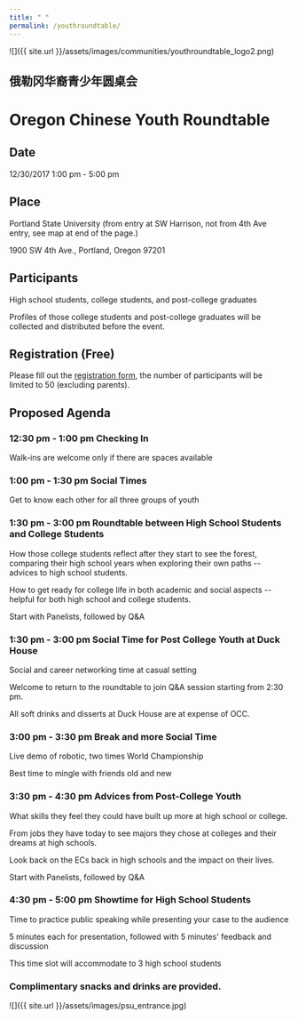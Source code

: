 ```yaml
---
title: " "
permalink: /youthroundtable/
---
```


![]({{ site.url }}/assets/images/communities/youthroundtable_logo2.png)

## 俄勒冈华裔青少年圆桌会
# Oregon Chinese Youth Roundtable

## Date
12/30/2017 1:00 pm - 5:00 pm

## Place
Portland State University (from entry at SW Harrison, not from 4th Ave entry, see map at end of the page.)

1900 SW 4th Ave., Portland, Oregon 97201

## Participants

High school students, college students, and post-college graduates

Profiles of those college students and post-college graduates will be collected and distributed before the event.

## Registration (Free)

Please fill out the [registration form](https://docs.google.com/forms/d/e/1FAIpQLSeLCvVNhV0cRmBGmgdAvf7RuX93AM6QbxzbTDnWi7jHGtZcJw/viewform?c=0&w=1), the number of participants will be limited to 50 (excluding parents).

## Proposed Agenda

### 12:30 pm - 1:00 pm Checking In

Walk-ins are welcome only if there are spaces available

### 1:00 pm - 1:30 pm Social Times

Get to know each other for all three groups of youth

### 1:30 pm - 3:00 pm Roundtable between High School Students and College Students

How those college students reflect after they start to see the forest, comparing their high school years when exploring their own paths -- advices to high school students.

How to get ready for college life in both academic and social aspects -- helpful for both high school and college students.

Start with Panelists, followed by Q&A

### 1:30 pm - 3:00 pm Social Time for Post College Youth at Duck House

Social and career networking time at casual setting

Welcome to return to the roundtable to join Q&A session starting from 2:30 pm.

All soft drinks and disserts at Duck House are at expense of OCC.

### 3:00 pm - 3:30 pm Break and more Social Time

Live demo of robotic, two times World Championship

Best time to mingle with friends old and new

### 3:30 pm - 4:30 pm Advices from Post-College Youth

What skills they feel they could have built up more at high school or college.

From jobs they have today to see majors they chose at colleges and their dreams at high schools.

Look back on the ECs back in high schools and the impact on their lives.

Start with Panelists, followed by Q&A

### 4:30 pm - 5:00 pm Showtime for High School Students

Time to practice public speaking while presenting your case to the audience

5 minutes each for presentation, followed with 5 minutes' feedback and discussion

This time slot will accommodate to 3 high school students

### Complimentary snacks and drinks are provided.


![]({{ site.url }}/assets/images/psu_entrance.jpg)
